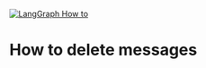 [![LangGraph How to](https://img.shields.io/badge/LangGraph-How_to-yellow?logo=langgraph)](https://langchain-ai.github.io/langgraph/how-tos/memory/delete-messages/)


# How to delete messages

